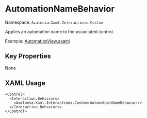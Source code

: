 # AutomationNameBehavior

Namespace: `Avalonia.Xaml.Interactions.Custom`

Applies an automation name to the associated control.

Example: [AutomationView.axaml](samples/BehaviorsTestApplication/Views/Pages/AutomationView.axaml)

## Key Properties
None

## XAML Usage
```xaml
<Control>
  <Interaction.Behaviors>
    <Avalonia.Xaml.Interactions.Custom:AutomationNameBehavior/>
  </Interaction.Behaviors>
</Control>
```
